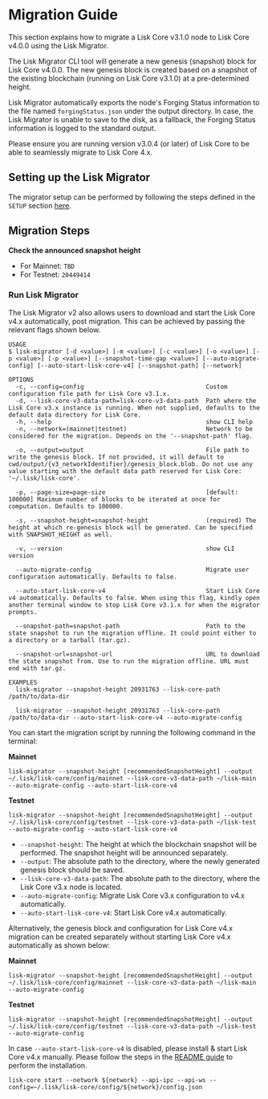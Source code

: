 # Migration Guide

This section explains how to migrate a Lisk Core v3.1.0 node to Lisk Core v4.0.0 using the Lisk Migrator.

The Lisk Migrator CLI tool will generate a new genesis (snapshot) block for Lisk Core v4.0.0.
The new genesis block is created based on a snapshot of the existing blockchain (running on Lisk Core v3.1.0) at a pre-determined height.

Lisk Migrator automatically exports the node's Forging Status information to the file named `forgingStatus.json` under the output directory.
In case, the Lisk Migrator is unable to save to the disk, as a fallback, the Forging Status information is logged to the standard output.

<!--

> Note: Please ensure that the file name and the checksum filename are the same, whereby the checksum file has an additional extension (lisk-migrator-v2.0.0.tar.gz, and will have a checksum file by the name of lisk-migrator-v2.0.0.tar.gz.SHA256), and are present in the same directory.

-->

Please ensure you are running version v3.0.4 (or later) of Lisk Core to be able to seamlessly migrate to Lisk Core 4.x.

## Setting up the Lisk Migrator

The migrator setup can be performed by following the steps defined in the `SETUP` section [here](../README.md#setup).

<!--


### Download checksum and verify

Download the checksum and verify the successful download of lisk-migrator.

```
curl -O https://downloads.lisk.com/lisk-migrator/lisk-migrator-v2.0.0.tar.gz.SHA256
```

### Verify checksum

**Linux**

```
sha256sum -c lisk-migrator-v2.0.0.tar.gz.SHA256
lisk-migrator-v2.0.0.tar.gz: OK
```

**MacOS**

```
shasum -a 256 -c lisk-migrator-v2.0.0.tar.gz.SHA256
lisk-migrator-v2.0.0.tar.gz: OK
```

> Note: Please ensure that the file name and the checksum filename are the same, where the checksum file has an additional extension (lisk-migrator-v2.0.0.tar.gz, and will have a checksum file by the name of lisk-migrator-v2.0.0.tar.gz.SHA256), which are present in the same directory.

### Add to PATH

Make the `lisk-migrator` command available in the PATH, e.g. by executing the following command:

```
export PATH="$PATH:$HOME/lisk-migrator/bin"
```

> Replace `$HOME` with the absolute path of where the `lisk-migrator` folder is located, in case it was extracted somewhere else other than in your home directory.

> Alternatively the migrator setup can be performed by following the steps defined in this section [here](../README.md).

-->

## Migration Steps

**Check the announced snapshot height**

- For Mainnet: `TBD`
- For Testnet: `20449414`

### Run Lisk Migrator

The Lisk Migrator v2 also allows users to download and start the Lisk Core v4.x automatically, post migration. This can be achieved by passing the relevant flags shown below.

```
USAGE
$ lisk-migrator [-d <value>] [-m <value>] [-c <value>] [-o <value>] [-p <value>] [-p <value>] [--snapshot-time-gap <value>] [--auto-migrate-config] [--auto-start-lisk-core-v4] [--snapshot-path] [--network]

OPTIONS
  -c, --config=config                                  Custom configuration file path for Lisk Core v3.1.x.
  -d, --lisk-core-v3-data-path=lisk-core-v3-data-path  Path where the Lisk Core v3.x instance is running. When not supplied, defaults to the default data directory for Lisk Core.
  -h, --help                                           show CLI help
  -n, --network=(mainnet|testnet)                      Network to be considered for the migration. Depends on the '--snapshot-path' flag.

  -o, --output=output                                  File path to write the genesis block. If not provided, it will default to cwd/output/{v3_networkIdentifier}/genesis_block.blob. Do not use any value starting with the default data path reserved for Lisk Core: '~/.lisk/lisk-core'.

  -p, --page-size=page-size                            [default: 100000] Maximum number of blocks to be iterated at once for computation. Defaults to 100000.

  -s, --snapshot-height=snapshot-height                (required) The height at which re-genesis block will be generated. Can be specified with SNAPSHOT_HEIGHT as well.

  -v, --version                                        show CLI version

  --auto-migrate-config                                Migrate user configuration automatically. Defaults to false.

  --auto-start-lisk-core-v4                            Start Lisk Core v4 automatically. Defaults to false. When using this flag, kindly open another terminal window to stop Lisk Core v3.1.x for when the migrator prompts.

  --snapshot-path=snapshot-path                        Path to the state snapshot to run the migration offline. It could point either to a directory or a tarball (tar.gz).

  --snapshot-url=snapshot-url                          URL to download the state snapshot from. Use to run the migration offline. URL must end with tar.gz.

EXAMPLES
  lisk-migrator --snapshot-height 20931763 --lisk-core-path /path/to/data-dir

  lisk-migrator --snapshot-height 20931763 --lisk-core-path /path/to/data-dir --auto-start-lisk-core-v4 --auto-migrate-config
```

<!--

If you have added `lisk-migrator` to the PATH as described in the [setting-up-the-lisk-migrator](#setting-up-the-lisk-migrator) section, you can start the migration script by running the following command in the terminal:

-->

You can start the migration script by running the following command in the terminal:

**Mainnet**

```
lisk-migrator --snapshot-height [recommendedSnapshotHeight] --output ~/.lisk/lisk-core/config/mainnet --lisk-core-v3-data-path ~/lisk-main --auto-migrate-config --auto-start-lisk-core-v4
```

**Testnet**

```
lisk-migrator --snapshot-height [recommendedSnapshotHeight] --output ~/.lisk/lisk-core/config/testnet --lisk-core-v3-data-path ~/lisk-test --auto-migrate-config --auto-start-lisk-core-v4
```

- `--snapshot-height`:
  The height at which the blockchain snapshot will be performed.
  The snapshot height will be announced separately.
- `--output`:
  The absolute path to the directory, where the newly generated genesis block should be saved.
- `--lisk-core-v3-data-path`:
  The absolute path to the directory, where the Lisk Core v3.x node is located.
- `--auto-migrate-config`:
  Migrate Lisk Core v3.x configuration to v4.x automatically.
- `--auto-start-lisk-core-v4`:
  Start Lisk Core v4.x automatically.

Alternatively, the genesis block and configuration for Lisk Core v4.x migration can be created separately without starting Lisk Core v4.x automatically as shown below:

**Mainnet**

```
lisk-migrator --snapshot-height [recommendedSnapshotHeight] --output ~/.lisk/lisk-core/config/mainnet --lisk-core-v3-data-path ~/lisk-main --auto-migrate-config
```

**Testnet**

```
lisk-migrator --snapshot-height [recommendedSnapshotHeight] --output ~/.lisk/lisk-core/config/testnet --lisk-core-v3-data-path ~/lisk-test --auto-migrate-config
```

In case `--auto-start-lisk-core-v4` is disabled, please install & start Lisk Core v4.x manually.
Please follow the steps in the [README guide](https://github.com/LiskHQ/lisk-core/blob/development/README.md#installation) to perform the installation.

```
lisk-core start --network ${network} --api-ipc --api-ws --config=~/.lisk/lisk-core/config/${network}/config.json
```
